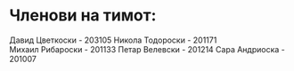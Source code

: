 # Членови на тимот:

Давид Цветкоски - 203105
Никола Тодороски - 201171  
Михаил Рибароски - 201133
Петар Велевски - 201214
Сара Андриоска - 201007
